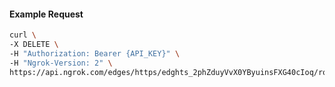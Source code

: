 <!-- Code generated for API Clients. DO NOT EDIT. -->

#### Example Request

```bash
curl \
-X DELETE \
-H "Authorization: Bearer {API_KEY}" \
-H "Ngrok-Version: 2" \
https://api.ngrok.com/edges/https/edghts_2phZduyVvX0YByuinsFXG40cIoq/routes/edghtsrt_2phZe0c95Os7cWBNrc80oA7sMda/compression
```
